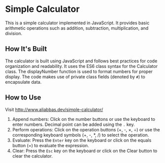 # Simple Calculator

This is a simple calculator implemented in JavaScript. It provides basic arithmetic operations such as addition, subtraction, multiplication, and division.

## How It's Built

The calculator is built using JavaScript and follows best practices for code organization and readability. It uses the ES6 class syntax for the Calculator class. The displayNumber function is used to format numbers for proper display. The code makes use of private class fields (denoted by `#`) to encapsulate data.

## How to Use

Visit http://www.aliabbas.dev/simple-calculator/

1. Append numbers: Click on the number buttons or use the keyboard to enter numbers. Decimal point can be added using the `.` key.
2. Perform operations: Click on the operation buttons (+, -, ×, ÷) or use the corresponding keyboard symbols (+, -, *, /) to select the operation.
3. Evaluate: Press the `Enter` key on the keyboard or click on the equals button (=) to evaluate the expression.
4. Clear: Press the `Esc` key on the keyboard or click on the Clear button to clear the calculator.
